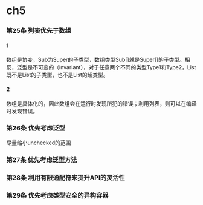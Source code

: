 # ch5 #

### 第25条 列表优先于数组 ###

#### 1 ####

数组是协变，Sub为Super的子类型，数组类型Sub[]就是Super[]的子类型。相反，泛型是不可变的（invariant），对于任意两个不同的类型Type1和Type2，List<Type1>既不是List<Type2>的子类型，也不是List<Type2>的超类型。

#### 2 ####

数组是具体化的，因此数组会在运行时发现所犯的错误；利用列表，则可以在编译时发现错误。

### 第26条 优先考虑泛型 ###

尽量缩小unchecked的范围

### 第27条 优先考虑泛型方法 ###

### 第28条 利用有限通配符来提升API的灵活性 ###

### 第29条 优先考虑类型安全的异构容器 ###


